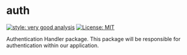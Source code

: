 # auth

[![style: very good analysis][very_good_analysis_badge]][very_good_analysis_link]
[![License: MIT][license_badge]][license_link]

Authentication Handler package. This package will be responsible for authentication within our application.

[license_badge]: https://img.shields.io/badge/license-MIT-blue.svg
[license_link]: https://opensource.org/licenses/MIT
[very_good_analysis_badge]: https://img.shields.io/badge/style-very_good_analysis-B22C89.svg
[very_good_analysis_link]: https://pub.dev/packages/very_good_analysis